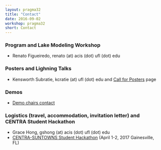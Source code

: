 ```yaml
---
layout: pragma32
title: "Contact"
date: 2016-09-02
workshop: pragma32
short: Contact
---
```


### Program and Lake Modeling Workshop

* Renato Figueiredo, renato (at) acis (dot) ufl (dot) edu
<p>
</p>

### Posters and Lighning Talks

* Kensworth Subratie, kcratie (at) ufl (dot) edu and [Call for Posters](http://www.pragma-grid.net/pragma32-CallForPosters/) page
<p>
</p>

### Demos

* [Demo chairs contact](http://www.pragma-grid.net/pragma32-CallForDemos/) 
<p>
</p> 

### Logistics (travel, accommodation, invitation letter) and CENTRA Student Hackathon

* Grace Hong, gshong (at) acis (dot) ufl (dot) edu
* [CENTRA-SUNTOWNS Student Hackathon](http://www.globalcentra.org/hackathon2017/) (April 1-2, 2017 Gainesville, FL)
